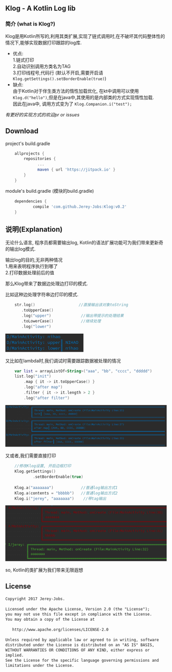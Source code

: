 
Klog - A Kotlin Log lib
---

### 简介 (what is Klog?)

Klog是用Kotlin所写的,利用其类扩展,实现了链式调用时,在不破坏其代码整体性的情况下,能够实现数据打印跟踪的log库.<br>

- 优点:<br>
1.链式打印<br>
2.自动识别调用方类名为TAG<br>
3.打印线程号,代码行 (默认不开启,需要开启请 `Klog.getSettings().setBorderEnable(true)`)<br>
- 缺点:<br>
 由于Kotlin对于伴生类方法的惰性加载优化, 在kt中调用可以使用 `Klog.d("hello")`,但是在java中,其使用的是内部类的方式实现惰性加载.<br>
 因此在java中, 调用方式变为了 `Klog.Companion.i("test");`<br>

*有更好的实现方式的欢迎pr or issues*

Download
------
project's build.gradle

``` gradle
  	allprojects {
  		repositories {
              ...
              maven { url 'https://jitpack.io' }
  		}
  	}
```

module's build.gradle (模块的build.gradle)

``` gradle
	dependencies {
	        compile 'com.github.Jerey-Jobs:Klog:v0.2'
	}
```


说明(Explanation)
------
无论什么语言, 程序员都需要输出log, Kotlin的语法扩展功能可为我们带来更新奇的输出log模式.

输出log的目的,无非两种情况<br>
1.用来表明程序执行到哪了<br>
2.打印数据处理前后的值<br>

那么Klog带来了数据边处理边打印的模式.

比如这种边处理字符串边打印的模式.
``` kotlin
    str.log()                   //直接输出该对象toString
       .toUpperCase()
       .log("upper")             //输出带提示的处理结果
       .toLowerCase()            //继续处理
       .log("lower")
```
![](pic/klog1.png)

又比如在lambda时,我们调试时需要跟踪数据被处理的情况

``` kotlin
    var list = arrayListOf<String>("aaa", "bb", "cccc", "ddddd")
    list.log("init")
        .map { it -> it.toUpperCase() }
        .log("after map")
        .filter { it -> it.length > 2 }
        .log("after filter")
```
![](pic/klog3.png)

又或者,我们需要直接打印

``` kotlin
    //修改Klog设置, 开启边框打印
    Klog.getSettings()
            .setBorderEnable(true)

    Klog.a("aaaaaaa")            //普通log输出方式1
    Klog.a(contents = "bbbbb")   //普通log输出方式2
    Klog.i("jerey", "aaaaaaa")    //带tag输出
```
![](pic/klog2.png)

so, Kotlin的类扩展为我们带来无限遐想



License
-----
```
Copyright 2017 Jerey-Jobs.

Licensed under the Apache License, Version 2.0 (the "License");
you may not use this file except in compliance with the License.
You may obtain a copy of the License at

   http://www.apache.org/licenses/LICENSE-2.0

Unless required by applicable law or agreed to in writing, software
distributed under the License is distributed on an "AS IS" BASIS,
WITHOUT WARRANTIES OR CONDITIONS OF ANY KIND, either express or implied.
See the License for the specific language governing permissions and
limitations under the License.
```
